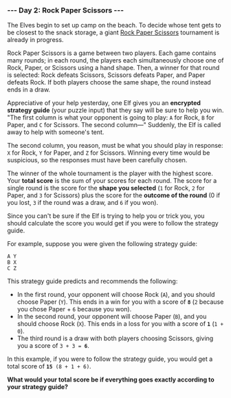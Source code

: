 ### --- Day 2: Rock Paper Scissors ---

The Elves begin to set up camp on the beach. To decide whose tent gets to
be closest to the snack storage, a giant [Rock Paper Scissors](https://en.wikipedia.org/wiki/Rock_paper_scissors) tournament is
already in progress.

Rock Paper Scissors is a game between two players. Each game contains many
rounds; in each round, the players each simultaneously choose one of Rock,
Paper, or Scissors using a hand shape. Then, a winner for that round is
selected: Rock defeats Scissors, Scissors defeats Paper, and Paper defeats
Rock. If both players choose the same shape, the round instead ends in a
draw.

Appreciative of your help yesterday, one Elf gives you an **encrypted
strategy guide** (your puzzle input) that they say will be sure to help you
win. "The first column is what your opponent is going to play: `A` for Rock,
`B` for Paper, and `C` for Scissors. The second column—" Suddenly, the Elf is
called away to help with someone's tent.

The second column, you reason, must be what you should play in response: `X`
for Rock, `Y` for Paper, and `Z` for Scissors. Winning every time would be
suspicious, so the responses must have been carefully chosen.

The winner of the whole tournament is the player with the highest score.
Your **total score** is the sum of your scores for each round. The score for a
single round is the score for the **shape you selected** (`1` for Rock, `2` for
Paper, and `3` for Scissors) plus the score for the **outcome of the round** (0
if you lost, `3` if the round was a draw, and `6` if you won).

Since you can't be sure if the Elf is trying to help you or trick you, you
should calculate the score you would get if you were to follow the strategy
guide.

For example, suppose you were given the following strategy guide:

```
A Y
B X
C Z
```

This strategy guide predicts and recommends the following:

- In the first round, your opponent will choose Rock (`A`), and you should
  choose Paper (`Y`). This ends in a win for you with a score of **`8`** (`2`
  because you chose Paper + `6` because you won).
- In the second round, your opponent will choose Paper (`B`), and you
  should choose Rock (`X`). This ends in a loss for you with a score of **`1`**
  (`1 + 0`).
- The third round is a draw with both players choosing Scissors, giving
  you a score of <code>3 + 3 = <b>6</b></code>.

In this example, if you were to follow the strategy guide, you would get a
total score of <code><b>15</b> (8 + 1 + 6)</code>.

**What would your total score be if everything goes exactly according to your
strategy guide?**
